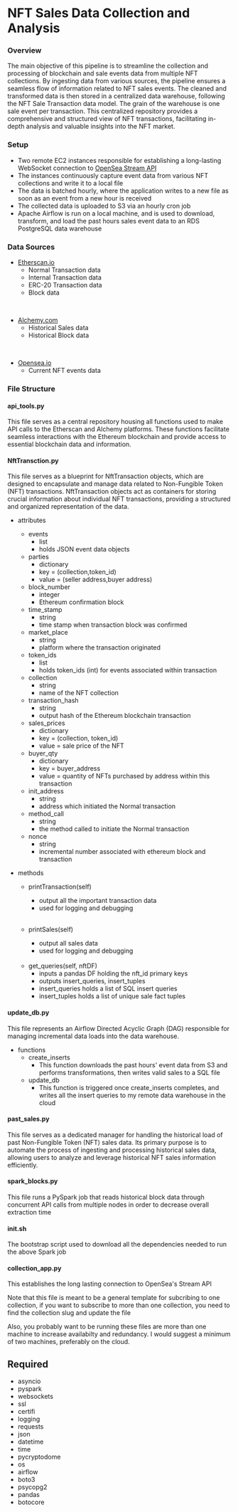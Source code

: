 # NFT Sales Data Collection and Analysis



### Overview
The main objective of this pipeline is to streamline the collection and processing of blockchain and sale events data from multiple NFT collections. By ingesting data from various sources, the pipeline ensures a seamless flow of information related to NFT sales events. The cleaned and transformed data is then stored in a centralized data warehouse, following the NFT Sale Transaction data model. The grain of the warehouse is one sale event per transaction. This centralized repository provides a comprehensive and structured view of NFT transactions, facilitating in-depth analysis and valuable insights into the NFT market.


### Setup
-  Two remote EC2 instances responsible for establishing a long-lasting WebSocket connection to [OpenSea Stream API](https://docs.opensea.io/reference/stream-api-overview)
- The instances continuously capture event data from various NFT collections and write it to a local file
- The data is batched hourly, where the application writes to a new file as soon as an event from a new hour is received
- The collected data is uploaded to S3 via an hourly cron job 
- Apache Airflow is run on a local machine, and is used to download, transform, and load the past hours sales event data to an RDS PostgreSQL data warehouse

### Data Sources

- [Etherscan.io](https://etherscan.io/apis)
    - Normal Transaction data
    - Internal Transaction data
    - ERC-20 Transaction data
    - Block data

<br>

- [Alchemy.com](https://alchemy.com)
  - Historical Sales data
  - Historical Block data

<br>

- [Opensea.io](https://docs.opensea.io/reference/api-overview)
  - Current NFT events data

### File Structure
#### api_tools.py
This file serves as a central repository housing all functions used to make API calls to the Etherscan and Alchemy platforms. These functions facilitate seamless interactions with the Ethereum blockchain and provide access to essential blockchain data and information.

#### NftTransction.py
This file serves as a blueprint for NftTransaction objects, which are designed to encapsulate and manage data related to Non-Fungible Token (NFT) transactions. NftTransaction objects act as containers for storing crucial information about individual NFT transactions, providing a structured and organized representation of the data.

- attributes
    - events
        - list
        - holds JSON event data objects
    - parties
        - dictionary
        - key = (collection,token_id) 
        - value = (seller address,buyer address)
    - block_number
        - integer
        - Ethereum confirmation block
    - time_stamp
        - string
        - time stamp when transaction block was confirmed
    - market_place
        - string
        - platform where the transaction originated
    - token_ids
        - list
        - holds token_ids (int) for events associated within transaction
    - collection
        - string
        - name of the NFT collection
    - transaction_hash
        - string
        - output hash of the Ethereum blockchain transaction
    - sales_prices
        - dictionary
        - key = (collection, token_id)
        - value = sale price of the NFT
    - buyer_qty
        - dictionary
        - key = buyer_address
        - value = quantity of NFTs purchased by address within this transaction
    - init_address
        - string
        - address which initiated the Normal transaction
    - method_call
        - string
        - the method called to initiate the Normal transaction
    - nonce
        - string
        - incremental number associated with ethereum block and transaction


- methods
    - printTransaction(self)
        - output all the important transaction data
        - used for logging and debugging

        <br>

    - printSales(self)
        - output all sales data
        - used for logging and debugging

    <br>

    - get_queries(self, nftDF)
        - inputs a pandas DF holding the nft_id primary keys
        - outputs insert_queries, insert_tuples
        - insert_queries holds a list of SQL insert queries
        - insert_tuples holds a list of unique sale fact tuples


#### update_db.py

This file represents an Airflow Directed Acyclic Graph (DAG) responsible for managing incremental data loads into the data warehouse.

- functions
    - create_inserts
        - This function downloads the past hours' event data from S3 and performs transformations, then writes valid sales to a SQL file
    - update_db
        - This function is triggered once create_inserts completes, and writes all the insert queries to my remote data warehouse in the cloud

#### past_sales.py

This file serves as a dedicated manager for handling the historical load of past Non-Fungible Token (NFT) sales data. Its primary purpose is to automate the process of ingesting and processing historical sales data, allowing users to analyze and leverage historical NFT sales information efficiently.

#### spark_blocks.py
This file runs a PySpark job that reads historical block data through
concurrent API calls from multiple nodes in order to decrease overall
extraction time

#### init.sh
The bootstrap script used to download all the dependencies needed to run
the above Spark job


#### collection_app.py

This establishes the long lasting connection to OpenSea's
Stream API

Note that this file is meant to be a general template for subcribing to
one collection, if you want to subscribe to more than one collection, 
you need to find the collection slug and update the file

Also, you probably want to be running these files are more than one machine to increase availabilty and redundancy. I would suggest a minimum of two machines, preferably on the cloud.

#### 


## Required
- asyncio
- pyspark
- websockets
- ssl
- certifi
- logging
- requests
- json
- datetime
- time
- pycryptodome
- os
- airflow
- boto3
- psycopg2
- pandas
- botocore

####